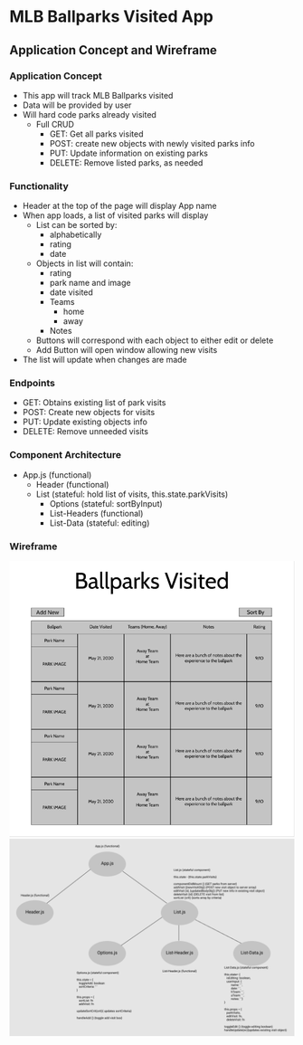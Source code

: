 # MLB Ballparks Visited App

## Application Concept and Wireframe

### Application Concept

- This app will track MLB Ballparks visited
- Data will be provided by user
- Will hard code parks already visited
  - Full CRUD
    - GET: Get all parks visited
    - POST: create new objects with newly visited parks info
    - PUT: Update information on existing parks
    - DELETE: Remove listed parks, as needed

### Functionality

- Header at the top of the page will display App name
- When app loads, a list of visited parks will display
  - List can be sorted by:
    - alphabetically
    - rating
    - date
  - Objects in list will contain:
    - rating
    - park name and image
    - date visited
    - Teams
      - home
      - away
    - Notes
  - Buttons will correspond with each object to either edit or delete
  - Add Button will open window allowing new visits
- The list will update when changes are made

### Endpoints

- GET: Obtains existing list of park visits
- POST: Create new objects for visits
- PUT: Update existing objects info
- DELETE: Remove unneeded visits

### Component Architecture

- App.js (functional)
  - Header (functional)
  - List (stateful: hold list of visits, this.state.parkVisits)
    - Options (stateful: sortByInput)
    - List-Headers (functional)
    - List-Data (stateful: editing)

### Wireframe

<img alt="wireframe 1" src="./wireframes/Capture.PNG">
<img alt="wireframe 2" src="./wireframes/Capture2.PNG">
